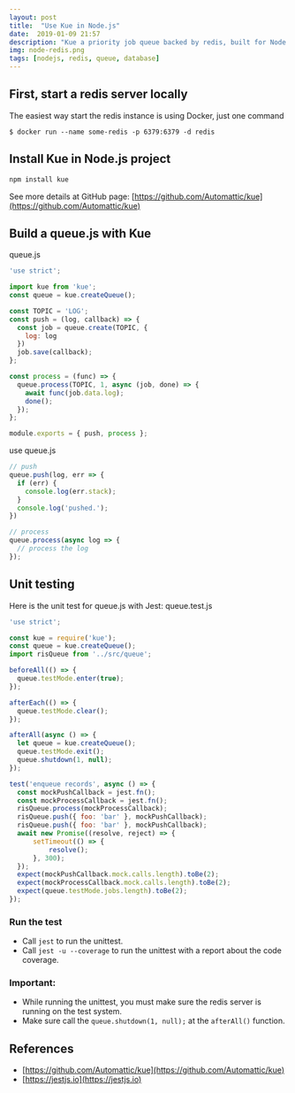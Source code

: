 ```yaml
---
layout: post
title:  "Use Kue in Node.js"
date:  2019-01-09 21:57
description: "Kue a priority job queue backed by redis, built for Node.js"
img: node-redis.png
tags: [nodejs, redis, queue, database]
---
```


## First, start a redis server locally
The easiest way start the redis instance is using Docker, just one command
```
$ docker run --name some-redis -p 6379:6379 -d redis
```

## Install Kue in Node.js project
```bash
npm install kue
```
See more details at GitHub page: [https://github.com/Automattic/kue](https://github.com/Automattic/kue)

## Build a queue.js with Kue
queue.js
```javascript
'use strict';

import kue from 'kue';
const queue = kue.createQueue();

const TOPIC = 'LOG';
const push = (log, callback) => {
  const job = queue.create(TOPIC, {
    log: log
  })
  job.save(callback);
};

const process = (func) => {
  queue.process(TOPIC, 1, async (job, done) => {
    await func(job.data.log);
    done();
  });
};

module.exports = { push, process };
```

use queue.js
```javascript
// push
queue.push(log, err => {
  if (err) {
    console.log(err.stack);
  }
  console.log('pushed.');
})

// process
queue.process(async log => {
  // process the log
});
```

## Unit testing
Here is the unit test for queue.js with Jest: queue.test.js
```javascript
'use strict';

const kue = require('kue');
const queue = kue.createQueue();
import risQueue from '../src/queue';

beforeAll(() => {
  queue.testMode.enter(true);
});

afterEach(() => {
  queue.testMode.clear();
});

afterAll(async () => {
  let queue = kue.createQueue();
  queue.testMode.exit();
  queue.shutdown(1, null);
});

test('enqueue records', async () => {
  const mockPushCallback = jest.fn();
  const mockProcessCallback = jest.fn();
  risQueue.process(mockProcessCallback);
  risQueue.push({ foo: 'bar' }, mockPushCallback);
  risQueue.push({ foo: 'bar' }, mockPushCallback);
  await new Promise((resolve, reject) => {
      setTimeout(() => {
          resolve();
      }, 300);
  });
  expect(mockPushCallback.mock.calls.length).toBe(2);
  expect(mockProcessCallback.mock.calls.length).toBe(2);
  expect(queue.testMode.jobs.length).toBe(2);
});
```

### Run the test
- Call `jest` to run the unittest.
- Call `jest -u --coverage` to run the unittest with a report about the code coverage.

### Important:
- While running the unittest, you must make sure the redis server is running on the test system.
- Make sure call the `queue.shutdown(1, null);` at the `afterAll()` function.

## References
- [https://github.com/Automattic/kue](https://github.com/Automattic/kue)
- [https://jestjs.io](https://jestjs.io)
